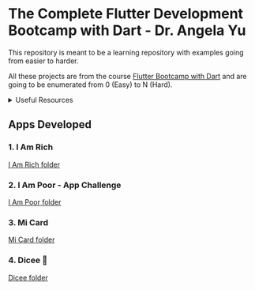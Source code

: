# The Complete Flutter Development Bootcamp with Dart - Dr. Angela Yu

This repository is meant to be a learning repository with examples going from easier to harder.

All these projects are from the course <a href="https://www.udemy.com/course/flutter-bootcamp-with-dart/">Flutter Bootcamp with Dart</a> and are going to be enumerated from 0 (Easy) to N (Hard).

<details>
  <summary>Useful Resources</summary>
   
   1. <a href="https://docs.flutter.dev/ui/widgets">Flutter Widget Catalog</a>
   2. <a href="https://icons8.com/">Iconos8</a>
   3. <a href="https://www.vecteezy.com/">Vecteezy</a>
   4. <a href="https://www.canva.com/">Canva</a>
   
</details>

## Apps Developed
### 1. I Am Rich
[I Am Rich folder](https://github.com/Diegomca98/flutter-repository/tree/main/i_am_rich)
### 2. I Am Poor - App Challenge
[I Am Poor folder](https://github.com/Diegomca98/flutter-repository/tree/main/i_am_poor)
### 3. Mi Card
[Mi Card folder](https://github.com/Diegomca98/flutter-repository/tree/main/mi_card_flutter)
### 4. Dicee 🎲
[Dicee folder](https://github.com/Diegomca98/flutter-repository/tree/main/dicee_app)